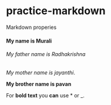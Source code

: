 # practice-markdown
Markdown properies

#### My name is Murali
###### My father name is Radhakrishna 
*My mother name is jayanthi*.  

**My brother name is pavan**

For **bold text** you __can__ use * or _.

